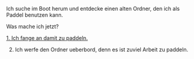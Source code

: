 Ich suche im Boot herum und entdecke einen alten Ordner, den ich als Paddel benutzen kann.

Was mache ich jetzt?

[1. Ich fange an damit zu paddeln.](paddeln/paddeln.md)

2. Ich werfe den Ordner ueberbord, denn es ist zuviel Arbeit zu paddeln.